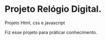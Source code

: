 # Projeto Relógio Digital. 
Projeto Html, css e javascript

Fiz esse projeto para práticar conhecimento.

